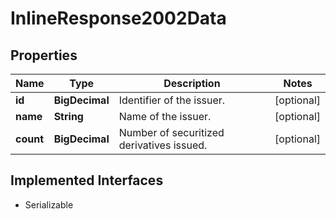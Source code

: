 

# InlineResponse2002Data


## Properties

Name | Type | Description | Notes
------------ | ------------- | ------------- | -------------
**id** | **BigDecimal** | Identifier of the issuer. |  [optional]
**name** | **String** | Name of the issuer. |  [optional]
**count** | **BigDecimal** | Number of securitized derivatives issued. |  [optional]


## Implemented Interfaces

* Serializable


